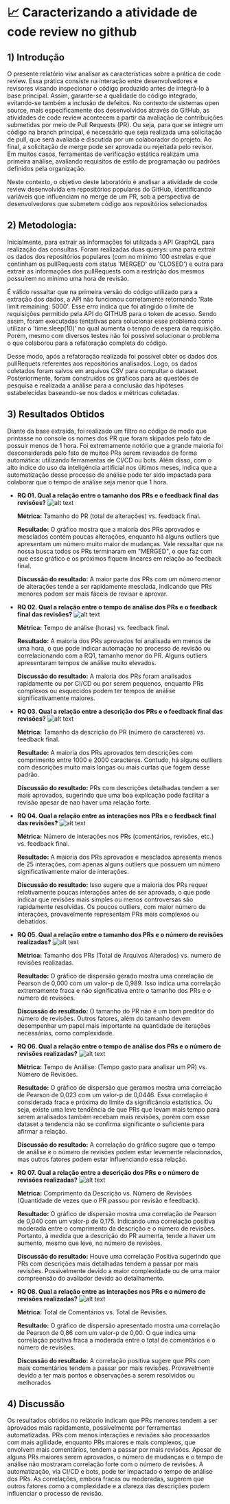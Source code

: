 # 📈 Caracterizando a atividade de code review no github 

## 1) Introdução
O presente relatório visa analisar as características sobre a prática de code review.
Essa prática consiste na interação entre desenvolvedores e revisores visando inspecionar o código produzido antes de integrá-lo à base principal. Assim, garante-se a qualidade do código integrado, evitando-se também a inclusão de defeitos.
No contexto de sistemas open source, mais especificamente dos desenvolvidos através do GitHub, as atividades de code review acontecem a partir da avaliação de contribuições submetidas por meio de Pull Requests (PR). Ou seja, para que se integre um código na branch principal, é necessário que seja realizada uma solicitação de pull, que será avaliada e discutida por um colaborador do projeto. Ao final, a solicitação de merge pode ser aprovada ou rejeitada pelo revisor. Em muitos casos, ferramentas de verificação estática realizam uma primeira análise, avaliando requisitos de estilo de programação ou padrões definidos pela organização.

Neste contexto, o objetivo deste laboratório é analisar a atividade de code review desenvolvida em repositórios populares do GitHub, identificando variáveis que influenciam no merge de um PR, sob a perspectiva de desenvolvedores que submetem código aos repositórios selecionados

## 2) Metodologia:
Inicialmente, para extrair as informações foi utilizada a API GraphQL para realização das consultas. Foram realizadas duas querys: uma para extrair os dados dos repositórios populares (com no mínimo 100 estrelas e que continham os pullRequests com status 'MERGED' ou 'CLOSED') e outra para extrair as informações dos pullRequests com a restrição dos mesmos possuírem no mínimo uma hora de revisão. 

É válido ressaltar que na primeira versão do código utilizado para a extração dos dados, a API não funcionou corretamente retornando 'Rate limit remaining: 5000'. Esse erro indica que foi atingido o limite de requisições permitido pela API do GITHUB para o token de acesso. Sendo assim, foram executadas tentativas para solucionar esse problema como utilizar o 'time.sleep(10)' no qual aumenta o tempo de espera da requisição. Porém, mesmo com diversos testes não foi possível solucionar o problema o que colaborou para a refatoração completa do código.

Desse modo, após a refatoração realizada foi possível obter os dados dos pullRequets referentes aos repositórios analisados. Logo, os dados coletados foram salvos em arquivos CSV para compultar o dataset. Posteriormente, foram construídos os gráficos para as questões de pesquisa e realizada a análise para a conclusão das hipóteses estabelecidas baseando-se nos dados e métricas coletadas.


## 3) Resultados Obtidos 
Diante da base extraída, foi realizado um filtro no código de modo que printasse no console os nomes dos PR que foram skipados pelo fato de possuir menos de 1 hora. Foi extremamente notório que a grande maioria foi desconsiderada pelo fato de muitos PRs serem revisados de forma automática: utilizando ferramentas de CI/CD ou bots. Além disso, com o alto índice do uso da inteligência artificial nos últimos meses, indica que a automatização desse processo de análise pode ter sido impactada para colaborar que o tempo de análise seja menor que 1 hora. 


* **RQ 01. Qual a relação entre o tamanho dos PRs e o feedback final das revisões?**
    ![alt text](./images/req01_boxplot_graph.png)
       
    **Métrica:** Tamanho do PR (total de alterações) vs. feedback final.

    **Resultado:** O gráfico mostra que a maioria dos PRs aprovados e mesclados contém poucas alterações, enquanto há alguns outliers que apresentam um número muito maior de mudanças. Vale ressaltar que na nossa busca todos os PRs terminaram em "MERGED", o que faz com que esse gráfico e os próximos fiquem lineares em relação ao feedback final.
  
   **Discussão do resultado:** A maior parte dos PRs com um número menor de alterações tende a ser rapidamente mesclada, indicando que PRs menores podem ser mais fáceis de revisar e aprovar.

* **RQ 02. Qual a relação entre o tempo de análise dos PRs e o feedback final das revisões?**
    ![alt text](./images/req02_boxplot_graph.png)
       
    **Métrica:** Tempo de análise (horas) vs. feedback final.
  
    **Resultado:** A maioria dos PRs aprovados foi analisada em menos de uma hora, o que pode indicar automação no processo de revisão ou correlacionando com a RQ1, tamanho menor do PR. Alguns outliers apresentaram tempos de análise muito elevados.
  
    **Discussão do resultado:** A maioria dos PRs foram analisados rapidamente ou por CI/CD ou por serem pequenos, enquanto PRs complexos ou esquecidos podem ter tempos de análise significativamente maiores.

* **RQ 03. Qual a relação entre a descrição dos PRs e o feedback final das revisões?**
    ![alt text](./images/req03_boxplot_graph.png)
       
  **Métrica:** Tamanho da descrição do PR (número de caracteres) vs. feedback final.

  **Resultado:** A maioria dos PRs aprovados tem descrições com comprimento entre 1000 e 2000 caracteres. Contudo, há alguns outliers com descrições muito mais longas ou mais curtas que fogem desse padrão.

  **Discussão do resultado:** PRs com descrições detalhadas tendem a ser mais aprovados, sugerindo que uma boa explicação pode facilitar a revisão apesar de nao haver uma relação forte. 
    
* **RQ 04. Qual a relação entre as interações nos PRs e o feedback final das revisões?**
    ![alt text](./images/req04_boxplot_graph.png)
       
  **Métrica:** Número de interações nos PRs (comentários, revisões, etc.) vs. feedback final.

   **Resultado:** A maioria dos PRs aprovados e mesclados apresenta menos de 25 interações, com apenas alguns outliers que possuem um número significativamente maior de interações.

   **Discussão do resultado:** Isso sugere que a maioria dos PRs requer relativamente poucas interações antes de ser aprovada, o que pode indicar que revisões mais simples ou menos controversas são rapidamente resolvidas. Os poucos outliers, com maior número de interações, provavelmente representam PRs mais complexos ou debatidos.

* **RQ 05. Qual a relação entre o tamanho dos PRs e o número de revisões realizadas?**
    ![alt text](./images/req05_pearson_graph.png)
       
    **Métrica:** Tamanho dos PRs (Total de Arquivos Alterados) vs. numero de revisões realizadas.

    **Resultado:** O gráfico de dispersão gerado mostra uma correlação de Pearson de 0,000 com um valor-p de 0,989. Isso indica uma correlação extremamente fraca e não significativa entre o tamanho dos PRs e o número de revisões.

    **Discussão do resultado:** O tamanho do PR não é um bom preditor do número de revisões. Outros fatores, além do tamanho devem desempenhar um papel mais importante na quantidade de iterações necessárias, como complexidade.

* **RQ 06. Qual a relação entre o tempo de análise dos PRs e o número de revisões realizadas?**
    ![alt text](./images/req06_pearson_graph.png)
       
    **Métrica:** Tempo de Análise: (Tempo gasto para analisar um PR) vs. Número de Revisões.

    **Resultado:** O gráfico de dispersão que geramos mostra uma correlação de Pearson de 0,023 com um valor-p de 0,0446. Essa correlação é considerada fraca e próxima do limite da significância estatística. Ou seja, existe uma leve tendência de que PRs que levam mais tempo para serem analisados também recebam mais revisões, porém com esse dataset a tendencia não se confirma significante o suficiente para afirmar a relação.

    **Discussão do resultado:**  A correlação do gráfico sugere que o tempo de análise e o número de revisões podem estar levemente relacionados, mas outros fatores podem estar influenciando essa relação.


* **RQ 07. Qual a relação entre a descrição dos PRs e o número de revisões realizadas?**
    ![alt text](./images/req07_pearson_graph.png)
       
    **Métrica:** Comprimento da Descrição  vs. Número de Revisões (Quantidade de vezes que o PR passou por revisão e feedback).

    **Resultado:** O gráfico de dispersão mostra uma correlação de Pearson de 0,040 com um valor-p de 0,175. Indicando uma correlação positiva moderada entre o comprimento da descrição e o número de revisões. Portanto, à medida que a descrição do PR aumenta, tende a haver um aumento, mesmo que leve, no número de revisões.

    **Discussão do resultado:**  Houve uma correlação Positiva sugerindo que PRs com descrições mais detalhadas tendem a passar por mais revisões. Possivelmente devido a maior complexidade ou de uma maior compreensão do avaliador devido ao detalhamento.


* **RQ 08. Qual a relação entre as interações nos PRs e o número de revisões realizadas?**
    ![alt text](./images/req08_pearson_graph.png)
       
    **Métrica:**  Total de Comentários vs. Total de Revisões.

    **Resultado:** O gráfico de dispersão apresentado mostra uma correlação de Pearson de 0,86 com um valor-p de 0,00. O que indica uma correlação positiva fraca a moderada entre o total de comentários e o número de revisões.

    **Discussão do resultado:** A correlação positiva sugere que PRs com mais comentários tendem a passar por mais revisões. Provavelmente devido a ter mais pontos e observações a serem resolvidos ou melhorados

## 4) Discussão

Os resultados obtidos no relátorio indicam que PRs menores tendem a ser aprovados mais rapidamente, possivelmente por ferramentas automatizadas. PRs com menos interações e revisões são processados com mais agilidade, enquanto PRs maiores e mais complexos, que envolvem mais comentários, tendem a passar por mais revisões. Apesar de alguns PRs maiores serem aprovados, o número de mudanças e o tempo de análise não mostraram correlação forte com o número de revisões. A automatização, via CI/CD e bots, pode ter impactado o tempo de análise dos PRs. As correlações, embora fracas ou moderadas, sugerem que outros fatores como a complexidade e a clareza das descrições podem influenciar o processo de revisão.

